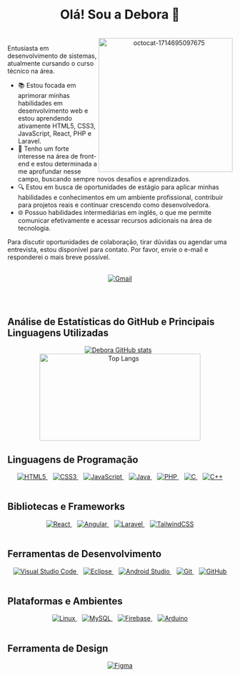 <h1 align="center">Olá! Sou a Debora 👋</h1>

<div align="center">
  <div style="display: inline_block;"><br>
    <img align="right" src="https://github.com/DeboraSou/DeboraSou/assets/161325653/2d6145ad-77bc-43d1-92b1-3d640557bf1e" alt="octocat-1714695097675" width="300";">
  </div>
    <div align="left">
      <p style="text-color:blue;">Entusiasta em desenvolvimento de sistemas, atualmente cursando o curso técnico na área.</p>
      <ul>
        <li>📚 Estou focada em aprimorar minhas habilidades em desenvolvimento web e estou aprendendo ativamente HTML5, CSS3, JavaScript, React, PHP e Laravel.</li>
        <li>🌟 Tenho um forte interesse na área de front-end e estou determinada a me aprofundar nesse campo, buscando sempre novos desafios e aprendizados.</li>
        <li>🔍 Estou em busca de oportunidades de estágio para aplicar minhas habilidades e conhecimentos em um ambiente profissional, contribuir para projetos reais e continuar crescendo como desenvolvedora.</li>
        <li>🌐 Possuo habilidades intermediárias em inglês, o que me permite comunicar efetivamente e acessar recursos adicionais na área de tecnologia.</li>
      </ul>
      <p>Para discutir oportunidades de colaboração, tirar dúvidas ou agendar uma entrevista, estou disponível para contato. Por favor, envie o e-mail e responderei o mais breve possível.</p>
    </div>    
  </div>
</div><br>

<!--
<div align="center" style="display: inline_block;">
  <a href="mailto:deborasou.oficial@gmail.com" target="_blank" rel="noopener noreferrer">
    <img align="center" alt="Gmail" src="https://img.shields.io/badge/Gmail-D14836?style=for-the-badge&logo=gmail&logoColor=white" />
  </a>
</div>
-->

<div align="center" style="display: inline_block;">
  <a href="mailto:deborasou.oficial@gmail.com" target="_blank" rel="noopener noreferrer">
    <img alt="Gmail" title="Gmail" src="https://skillicons.dev/icons?i=gmail" />
  </a>
</div>

##
<br>

## Análise de Estatísticas do GitHub e Principais Linguagens Utilizadas

<div align="center" style="display: inline_block;">
  
  [![Debora GitHub stats](https://github-readme-stats.vercel.app/api?username=deborasou&show_icons=true&theme=radical&custom_title=Debora's%20GitHub%20Stats)](https://github.com/deborasou/github-readme-stats)
  &nbsp;
  <img src="https://github-readme-stats.vercel.app/api/top-langs/?username=deborasou&theme=radical&layout=compact&custom_title=Debora's%20Top%20Languages" alt="Top Langs" width="360" height="195">
  
</div>

## Linguagens de Programação
<!--
<div align="center" style="display: inline_block;">
  <a href="https://developer.mozilla.org/pt-BR/docs/Web/HTML" title="HTML | MDN" target="_blank" rel='noopener noreferrer'>
    <img align="center" alt="HTML5" src="https://img.shields.io/badge/HTML5-E34F26?style=for-the-badge&logo=html5&logoColor=white" />
  </a>
    &nbsp;
  <a href="https://developer.mozilla.org/pt-BR/docs/Web/CSS" title="CSS | MDN" target="_blank" rel='noopener noreferrer'>
    <img align="center" alt="CSS3" src="https://img.shields.io/badge/CSS3-1572B6?style=for-the-badge&logo=css3&logoColor=white" />
  </a>
    &nbsp;  
  <a href="https://developer.mozilla.org/pt-BR/docs/Web/JavaScript" title="JavaScript | MDN" target="_blank" rel='noopener noreferrer'>
    <img align="center" alt="JavaScript" src="https://img.shields.io/badge/JavaScript-F7DF1E?style=for-the-badge&logo=javascript&logoColor=black" />
  </a>
    &nbsp;
  <a href="https://react.dev/" title="React | DOC" target="_blank" rel='noopener noreferrer'>  
    <img align="center" alt="React" src="https://img.shields.io/badge/React-20232A?style=for-the-badge&logo=react&logoColor=61DAFB" />
  </a>
    &nbsp;
  <a href="https://angular.dev/" title="Angular | DOC" target="_blank" rel='noopener noreferrer'>
    <img align="center" alt="Angular" src="https://img.shields.io/badge/Angular-DD0031?style=for-the-badge&logo=angular&logoColor=white" />
  </a>
    &nbsp;  
  <a href="https://www.php.net/docs.php" title="PHP | DOC" target="_blank" rel='noopener noreferrer'>
    <img align="center" alt="PHP" src="https://img.shields.io/badge/PHP-777BB4?style=for-the-badge&logo=php&logoColor=white" />
  </a>&nbsp;

  <a href="https://laravel.com/docs/11.x" title="Laravel | DOC" target="_blank" rel='noopener noreferrer'>
    <img align="center" alt="Laravel" src="https://img.shields.io/badge/Laravel-FF2D20?style=for-the-badge&logo=laravel&logoColor=white" />
  </a>
    &nbsp;
  <a href="https://docs.oracle.com/en/java/" title="Java | Oracle" target="_blank" rel='noopener noreferrer'>
    <img align="center" alt="Java" src="https://img.shields.io/badge/Java-ED8B00?style=for-the-badge&logo=openjdk&logoColor=white" />
  </a>
    &nbsp;
  <a href="https://dev.mysql.com/doc/" title="MySQL | DOC" target="_blank" rel='noopener noreferrer'>
    <img align="center" alt="MySQL" src="https://img.shields.io/badge/MySQL-00000F?style=for-the-badge&logo=mysql&logoColor=white" />
  </a>
</div>
-->

<div align="center" style="display: inline_block;">
  <a href="https://developer.mozilla.org/pt-BR/docs/Web/HTML" title="HTML | MDN" target="_blank" rel='noopener noreferrer'>
    <img alt="HTML5" src="https://skillicons.dev/icons?i=html" />
  </a>
    &nbsp;&nbsp;
  <a href="https://developer.mozilla.org/pt-BR/docs/Web/CSS" title="CSS | MDN" target="_blank" rel='noopener noreferrer'>
    <img alt="CSS3" src="https://skillicons.dev/icons?i=css" />
  </a>
    &nbsp;&nbsp;
  <a href="https://developer.mozilla.org/pt-BR/docs/Web/JavaScript" title="JavaScript | MDN" target="_blank" rel='noopener noreferrer'>
    <img alt="JavaScript" src="https://skillicons.dev/icons?i=js" />
  </a>
    &nbsp;&nbsp;
  <a href="https://docs.oracle.com/en/java/" title="Java | Oracle" target="_blank" rel='noopener noreferrer'>
    <img alt="Java" src="https://skillicons.dev/icons?i=java" />
  </a>
    &nbsp;&nbsp;
  <a href="https://www.php.net/docs.php" title="PHP | DOC" target="_blank" rel='noopener noreferrer'>
    <img alt="PHP" src="https://skillicons.dev/icons?i=php" />
  </a>
    &nbsp;&nbsp;
  <a href="#" title="C | DOC" target="_blank" rel='noopener noreferrer'>
    <img alt="C" src="https://skillicons.dev/icons?i=c" />
  </a>
    &nbsp;&nbsp;
  <a href="#" title="C++ | DOC" target="_blank" rel='noopener noreferrer'>
    <img alt="C++" src="https://skillicons.dev/icons?i=cpp" />
  </a>
</div><br>

## Bibliotecas e Frameworks

<div align="center" style="display: inline_block;">  
  <a href="https://react.dev/" title="React | DOC" target="_blank" rel='noopener noreferrer'>
    <img alt="React" src="https://skillicons.dev/icons?i=react" />
  </a>
    &nbsp;&nbsp;
  <a href="https://angular.dev/" title="Angular | DOC" target="_blank" rel='noopener noreferrer'>
    <img alt="Angular" src="https://skillicons.dev/icons?i=angular" />
  </a>
    &nbsp;&nbsp;
  <a href="https://laravel.com/docs/11.x" title="Laravel | DOC" target="_blank" rel='noopener noreferrer'>
    <img alt="Laravel" src="https://skillicons.dev/icons?i=laravel" />
  </a>
    &nbsp;&nbsp;
  <a href="https://tailwindcss.com/docs/installation" title="TailwindCSS | DOC" target="_blank" rel='noopener noreferrer'>
    <img alt="TailwindCSS" src="https://skillicons.dev/icons?i=tailwindcss" />
  </a>
</div><br>

## Ferramentas de Desenvolvimento

<div align="center" style="display: inline_block;">   
  <a href="https://code.visualstudio.com/docs" title="VSCode | DOC" target="_blank" rel='noopener noreferrer'>
    <img alt="Visual Studio Code" src="https://skillicons.dev/icons?i=vscode" />
  </a>
    &nbsp;&nbsp;
  <a href="https://help.eclipse.org/latest/index.jsp" title="Eclipse | DOC" target="_blank" rel='noopener noreferrer'>
    <img alt="Eclipse" src="https://skillicons.dev/icons?i=eclipse" />
  </a>
    &nbsp;&nbsp;
  <a href="https://developer.android.com/studio?hl=pt-br" title="Android Studio | Site" target="_blank" rel='noopener noreferrer'>
    <img alt="Android Studio" src="https://skillicons.dev/icons?i=androidstudio" />
  </a>
    &nbsp;&nbsp;
  <a href="https://www.git-scm.com/doc" title="Git | DOC" target="_blank" rel='noopener noreferrer'>
    <img alt="Git" src="https://skillicons.dev/icons?i=git" />
  </a>
    &nbsp;&nbsp;
  <a href="https://docs.github.com/pt" title="GitHub | DOC" target="_blank" rel='noopener noreferrer'>
    <img alt="GitHub" src="https://skillicons.dev/icons?i=github" />
  </a>
</div><br>

## Plataformas e Ambientes

<div align="center" style="display: inline_block;">   
  <a href="#" title="Linux | DOC" target="_blank" rel='noopener noreferrer'>
    <img alt="Linux" src="https://skillicons.dev/icons?i=linux" />
  </a>
    &nbsp;&nbsp;
  <a href="https://dev.mysql.com/doc/" title="MySQL | DOC" target="_blank" rel='noopener noreferrer'>
    <img alt="MySQL" src="https://skillicons.dev/icons?i=mysql" />
  </a>
    &nbsp;&nbsp;
  <a href="https://firebase.google.com/docs?hl=pt-br" title="Firebase | DOC" target="_blank" rel='noopener noreferrer'>
    <img alt="Firebase" src="https://skillicons.dev/icons?i=firebase" />
  </a>
    &nbsp;&nbsp;
  <a href="https://docs.arduino.cc/" title="Arduino | DOC" target="_blank" rel='noopener noreferrer'>
    <img alt="Arduino" src="https://skillicons.dev/icons?i=arduino" />
  </a>
</div><br>

## Ferramenta de Design

<div align="center" style="display: inline_block;">   
  <a href="https://www.figma.com" title="Figma | Site" target="_blank" rel='noopener noreferrer'>
    <img alt="Figma" src="https://skillicons.dev/icons?i=figma" />
  </a>
</div><br>

<!--
**DeboraSou/DeboraSou** is a ✨ _special_ ✨ repository because its `README.md` (this file) appears on your GitHub profile.

Here are some ideas to get you started:

- 🔭 I’m currently working on ...
- 🌱 I’m currently learning ...
- 👯 I’m looking to collaborate on ...
- 🤔 I’m looking for help with ...
- 💬 Ask me about ...
- 📫 How to reach me: ...
- 😄 Pronouns: ...
- ⚡ Fun fact: ...
-->
